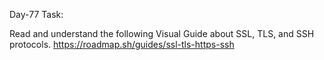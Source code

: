 Day-77 Task:

Read and understand the following Visual Guide about SSL, TLS, and SSH protocols.
https://roadmap.sh/guides/ssl-tls-https-ssh